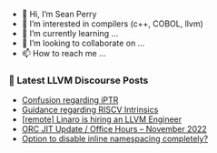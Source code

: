 - 👋 Hi, I’m Sean Perry
- 👀 I’m interested in compilers (c++, COBOL, llvm)
- 🌱 I’m currently learning ...
- 💞️ I’m looking to collaborate on ...
- 📫 How to reach me ...

<!---
s66perry/s66perry is a ✨ special ✨ repository because its `README.md` (this file) appears on your GitHub profile.
You can click the Preview link to take a look at your changes.
--->
### 📕 Latest LLVM Discourse Posts

<!-- DISCOURSE-LLVM:START -->
- [Confusion regarding iPTR](https://discourse.llvm.org/t/confusion-regarding-iptr/66524#post_1)
- [Guidance regarding RISCV Intrinsics](https://discourse.llvm.org/t/guidance-regarding-riscv-intrinsics/66523#post_1)
- [[remote] Linaro is hiring an LLVM Engineer](https://discourse.llvm.org/t/remote-linaro-is-hiring-an-llvm-engineer/65942#post_2)
- [ORC JIT Update / Office Hours – November 2022](https://discourse.llvm.org/t/orc-jit-update-office-hours-november-2022/66293#post_2)
- [Option to disable inline namespacing completely?](https://discourse.llvm.org/t/option-to-disable-inline-namespacing-completely/50284?page=2#post_22)
<!-- DISCOURSE-LLVM:END -->
